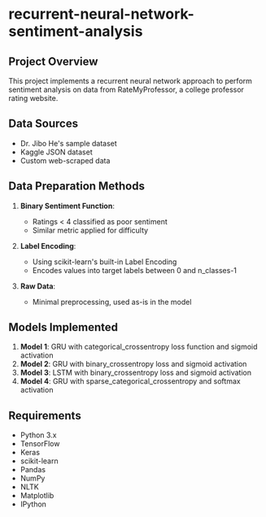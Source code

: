 # recurrent-neural-network-sentiment-analysis

## Project Overview
This project implements a recurrent neural network approach to perform sentiment analysis on data from RateMyProfessor, a college professor rating website.

## Data Sources
- Dr. Jibo He's sample dataset
- Kaggle JSON dataset
- Custom web-scraped data

## Data Preparation Methods
1. **Binary Sentiment Function**: 
   - Ratings < 4 classified as poor sentiment
   - Similar metric applied for difficulty

2. **Label Encoding**: 
   - Using scikit-learn's built-in Label Encoding
   - Encodes values into target labels between 0 and n_classes-1

3. **Raw Data**: 
   - Minimal preprocessing, used as-is in the model

## Models Implemented
1. **Model 1**: GRU with categorical_crossentropy loss function and sigmoid activation
2. **Model 2**: GRU with binary_crossentropy loss and sigmoid activation
3. **Model 3**: LSTM with binary_crossentropy loss and sigmoid activation
4. **Model 4**: GRU with sparse_categorical_crossentropy and softmax activation

## Requirements
- Python 3.x
- TensorFlow
- Keras
- scikit-learn
- Pandas
- NumPy
- NLTK
- Matplotlib
- IPython
